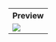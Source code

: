 <table style="width:100%">
  <tr>
    <th>Preview</th>
  </tr>
  <tr>
    <td><img src="https://github.com/MdAshrafUllah/Flutter-Date-and-Time-Format/assets/96839511/98e6ddd1-a8a4-4e9b-809b-114ff273b5f8"></td>
  </tr>
</table>